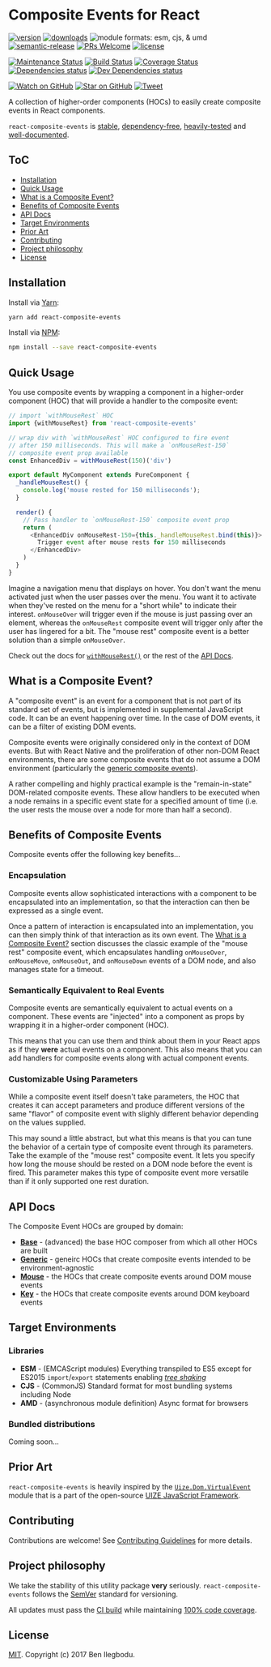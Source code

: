 # Composite Events for React

[![version](https://img.shields.io/npm/v/react-composite-events.svg)](http://npm.im/react-composite-events)
[![downloads](https://img.shields.io/npm/dt/react-composite-events.svg)](http://npm-stat.com/charts.html?package=react-composite-events&from=2017-07-18)
![module formats: esm, cjs, & umd](https://img.shields.io/badge/module%20formats-ems%2C%20cjs%2C%20umd-green.svg)
[![semantic-release](https://img.shields.io/badge/%20%20%F0%9F%93%A6%F0%9F%9A%80-semantic--release-e10079.svg)](https://github.com/semantic-release/semantic-release)
[![PRs Welcome](https://img.shields.io/badge/PRs-welcome-brightgreen.svg)](http://makeapullrequest.com)
[![license](https://img.shields.io/github/license/benmvp/react-composite-events.svg)](LICENSE)

[![Maintenance Status](https://img.shields.io/badge/status-maintained-brightgreen.svg)](https://github.com/benmvp/react-composite-events/pulse)
[![Build Status](https://travis-ci.org/benmvp/react-composite-events.svg?branch=master)](https://travis-ci.org/benmvp/react-composite-events)
[![Coverage Status](https://coveralls.io/repos/github/benmvp/react-composite-events/badge.svg?branch=master)](https://coveralls.io/github/benmvp/react-composite-events?branch=master)
[![Dependencies status](https://img.shields.io/david/benmvp/react-composite-events.svg)](https://david-dm.org/benmvp/react-composite-events)
[![Dev Dependencies status](https://img.shields.io/david/dev/benmvp/react-composite-events.svg)](https://david-dm.org/benmvp/react-composite-events?type=dev)

[![Watch on GitHub](https://img.shields.io/github/watchers/benmvp/react-composite-events.svg?style=social)](https://github.com/benmvp/react-composite-events/watchers)
[![Star on GitHub](https://img.shields.io/github/stars/benmvp/react-composite-events.svg?style=social)](https://github.com/benmvp/react-composite-events/stargazers)
[![Tweet](https://img.shields.io/twitter/url/https/github.com/benmvp/react-composite-events.svg?style=social)](https://twitter.com/intent/tweet?text=Check%20out%20react-composite-events%20by%20%40benmvp!%0A%0Ahttps%3A%2F%2Fgithub.com%2Fbenmvp%2Freact-composite-events)

A collection of higher-order components (HOCs) to easily create composite events in React components.

`react-composite-events` is [stable](https://travis-ci.org/benmvp/react-composite-events), [dependency-free](https://david-dm.org/benmvp/react-composite-events#info=dependencies), [heavily-tested](https://coveralls.io/github/benmvp/react-composite-events?branch=master) and [well-documented](#api-docs).

## ToC

- [Installation](#installation)
- [Quick Usage](#quick-usage)
- [What is a Composite Event?](#what-is-a-composite-event)
- [Benefits of Composite Events](#benefits-of-composite-events)
- [API Docs](#api-docs)
- [Target Environments](#target-environments)
- [Prior Art](#prior-art)
- [Contributing](CONTRIBUTING.md)
- [Project philosophy](#project-philosophy)
- [License](LICENSE)

## Installation

Install via [Yarn](https://yarnpkg.com/lang/en/docs/managing-dependencies/):

```sh
yarn add react-composite-events
```

Install via [NPM](https://docs.npmjs.com/getting-started/installing-npm-packages-locally):

```sh
npm install --save react-composite-events
```

## Quick Usage

You use composite events by wrapping a component in a higher-order component (HOC) that will provide a handler to the composite event:

```js
// import `withMouseRest` HOC
import {withMouseRest} from 'react-composite-events'

// wrap div with `withMouseRest` HOC configured to fire event
// after 150 milliseconds. This will make a `onMouseRest-150`
// composite event prop available
const EnhancedDiv = withMouseRest(150)('div')

export default MyComponent extends PureComponent {
  _handleMouseRest() {
    console.log('mouse rested for 150 milliseconds');
  }

  render() {
    // Pass handler to `onMouseRest-150` composite event prop
    return (
      <EnhancedDiv onMouseRest-150={this._handleMouseRest.bind(this)}>
        Trigger event after mouse rests for 150 milliseconds
      </EnhancedDiv>
    )
  }
}
```

Imagine a navigation menu that displays on hover. You don't want the menu activated just when the user passes over the menu. You want it to activate when they've rested on the menu for a "short while" to indicate their interest. `onMouseOver` will trigger even if the mouse is just passing over an element, whereas the `onMouseRest` composite event will trigger only after the user has lingered for a bit. The "mouse rest" composite event is a better solution than a simple `onMouseOver`.

Check out the docs for [`withMouseRest()`](src/mouse.md/#withmouserest) or the rest of the [API Docs](#api-docs).

## What is a Composite Event?

A "composite event" is an event for a component that is not part of its standard set of events, but is implemented in supplemental JavaScript code. It can be an event happening over time. In the case of DOM events, it can be a filter of existing DOM events.

Composite events were originally considered only in the context of DOM events. But with React Native and the proliferation of other non-DOM React environments, there are some composite events that do not assume a DOM environment (particularly the [generic composite events](src/generic.md)).

A rather compelling and highly practical example is the "remain-in-state" DOM-related composite events. These allow handlers to be executed when a node remains in a specific event state for a specified amount of time (i.e. the user rests the mouse over a node for more than half a second).

## Benefits of Composite Events

Composite events offer the following key benefits...

### Encapsulation

Composite events allow sophisticated interactions with a component to be encapsulated into an implementation, so that the interaction can then be expressed as a single event.

Once a pattern of interaction is encapsulated into an implementation, you can then simply think of that interaction as its own event. The [What is a Composite Event?](#what-is-a-composite-event) section discusses the classic example of the "mouse rest" composite event, which encapsulates handling `onMouseOver`, `onMouseMove`, `onMouseOut`, and `onMouseDown` events of a DOM node, and also manages state for a timeout.

### Semantically Equivalent to Real Events

Composite events are semantically equivalent to actual events on a component. These events are "injected" into a component as props by wrapping it in a higher-order component (HOC).

This means that you can use them and think about them in your React apps as if they **were** actual events on a component. This also means that you can add handlers for composite events along with actual component events.

### Customizable Using Parameters

While a composite event itself doesn't take parameters, the HOC that creates it can accept parameters and produce different versions of the same "flavor" of composite event with slighly different behavior depending on the values supplied.

This may sound a little abstract, but what this means is that you can tune the behavior of a certain type of composite event through its parameters. Take the example of the "mouse rest" composite event. It lets you specify how long the mouse should be rested on a DOM node before the event is fired. This parameter makes this type of composite event more versatile than if it only supported one rest duration.

## API Docs

The Composite Event HOCs are grouped by domain:

- [**Base**](src/compose.md) - (advanced) the base HOC composer from which all other HOCs are built
- [**Generic**](src/generic.md) - geneirc HOCs that create composite events intended to be environment-agnostic
- [**Mouse**](src/mouse.md) - the HOCs that create composite events around DOM mouse events
- [**Key**](src/key.md) - the HOCs that create composite events around DOM keyboard events

## Target Environments

### Libraries

- **ESM** - (EMCAScript modules) Everything transpiled to ES5 except for ES2015 `import`/`export` statements enabling [_tree shaking_](https://webpack.js.org/guides/tree-shaking/)
- **CJS** - (CommonJS) Standard format for most bundling systems including Node
- **AMD** - (asynchronous module definition) Async format for browsers

### Bundled distributions

Coming soon...

## Prior Art

`react-composite-events` is heavily inspired by the [`Uize.Dom.VirtualEvent`](https://github.com/UIZE/UIZE-JavaScript-Framework/blob/master/site-source/js/Uize/Dom/VirtualEvent.js) module that is a part of the open-source [UIZE JavaScript Framework](https://github.com/UIZE/UIZE-JavaScript-Framework). 

## Contributing

Contributions are welcome! See [Contributing Guidelines](CONTRIBUTING.md) for more details.

## Project philosophy

We take the stability of this utility package **very** seriously. `react-composite-events` follows the [SemVer](http://semver.org/) standard for versioning.

All updates must pass the [CI build](https://travis-ci.org/benmvp/react-composite-events) while maintaining [100% code coverage](https://coveralls.io/github/benmvp/react-composite-events).

## License

[MIT](LICENSE). Copyright (c) 2017 Ben Ilegbodu.
